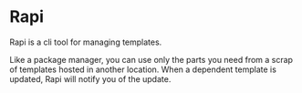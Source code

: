 # Rapi

Rapi is a cli tool for managing templates.

Like a package manager, you can use only the parts you need from a scrap of templates hosted in another location.
When a dependent template is updated, Rapi will notify you of the update.
